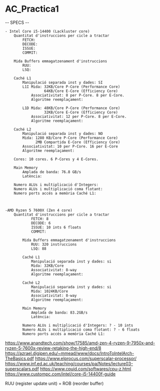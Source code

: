 # AC_Practica1

-- SPECS --

    - Intel Core i5-14400 (Lackluster core)
        Quantitat d'instruccions per cicle a tractar
            FETCH:
            DECODE:
            ISSUE:
            COMMIT:

        Mida Buffers emmagatzenament d'instruccions
            RUU:
            LSQ:
        
        Caché L1
            Manipulació separada inst y dades: SI
            L1I Mida: 32KB/Core P-Core (Performance Core)
                      64KB/Core E-Core (Efficiency Core)    
                Associativitat: 8 per P-Core. 8 per E-Core.
                Algoritme reemplaçament:
            
            L1D Mida: 48KB/Core P-Core (Performance Core)
                      32KB/Core E-Core (Efficiency Core)    
                Associativitat: 12 per P-Core. 8 per E-Core.
                Algoritme reemplaçament:

        Caché L2
            Manipulació separada inst y dades: NO
            Mida: 1280 KB/Core P-Core (Performance Core)
                  2MB Compartida E-Core (Efficiency Core)
            Associativitat: 10 per P-Core. 16 per E-Core
            Algoritme reemplaçament:
        
        Cores: 10 cores. 6 P-Cores y 4 E-Cores.

        Main Memory
            Amplada de banda: 76.8 GB/s
            Latència:

        Numero ALUs i multiplicació d'Integers:
        Numero ALUs i multiplicació coma flotant:
        Numero ports accés a memòria Caché L1:
        


    -AMD Ryzen 5 7600X (Zen 4 core)
        Quantitat d'instruccions per cicle a tractar
                FETCH: 8
                DECODE: 6
                ISSUE: 10 ints 6 floats
                COMMIT: 

            Mida Buffers emmagatzenament d'instruccions
                RUU: 320 instruccions
                LSQ: 88
            
            Caché L1
                Manipulació separada inst y dades: si
                Mida: 32KB/Core
                Associativitat: 8-way
                Algoritme reemplaçament:

            Caché L2
                Manipulació separada inst y dades: si
                Mida: 1024KB/Core
                Associativitat: 8-way
                Algoritme reemplaçament:
            
            Main Memory
                Amplada de banda: 83.2GB/s
                Latència:

            Numero ALUs i multiplicació d'Integers: ? - 10 ints
            Numero ALUs i multiplicació coma flotant: ? - 6 floats
            Numero ports accés a memòria Caché L1:

https://www.anandtech.com/show/17585/amd-zen-4-ryzen-9-7950x-and-ryzen-5-7600x-review-retaking-the-high-end/8
https://azrael.digipen.edu/~mmead/www/docs/IntroToIntelArch-TheBasics.pdf
https://www.elprocus.com/superscalar-processor/
https://www.inf.ed.ac.uk/teaching/courses/pa/Notes/lecture03-superscalars.pdf
https://www.cpuid.com/softwares/cpu-z.html
https://www.custompc.com/intel/core-i5-14400f-guide


RUU (register update unit) = ROB (reorder buffer)
